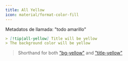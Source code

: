```yaml
---
title: All Yellow
icon: material/format-color-fill
---
```


Metadatos de llamada: "todo amarillo"

```md
> [!tip|all-yellow] Title will be yellow
> The background color will be yellow
```
> Shorthand for both ["bg-yellow"](。/bg-styling/page-9.md) and ["title-yellow"](。/title-styling/page-9.md)